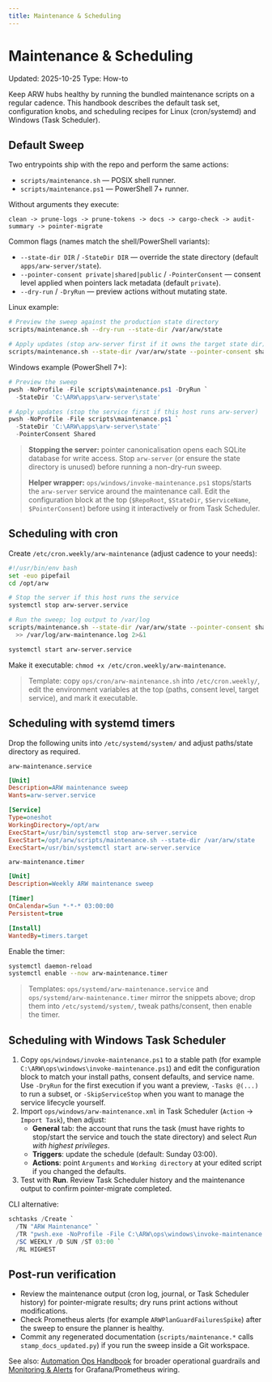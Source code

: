 ```yaml
---
title: Maintenance & Scheduling
---
```


# Maintenance & Scheduling

Updated: 2025-10-25
Type: How-to

Keep ARW hubs healthy by running the bundled maintenance scripts on a regular cadence. This handbook describes the default task set, configuration knobs, and scheduling recipes for Linux (cron/systemd) and Windows (Task Scheduler).

## Default Sweep

Two entrypoints ship with the repo and perform the same actions:

- `scripts/maintenance.sh` — POSIX shell runner.
- `scripts/maintenance.ps1` — PowerShell 7+ runner.

Without arguments they execute:

```
clean -> prune-logs -> prune-tokens -> docs -> cargo-check -> audit-summary -> pointer-migrate
```

Common flags (names match the shell/PowerShell variants):

- `--state-dir DIR` / `-StateDir DIR` — override the state directory (default `apps/arw-server/state`).
- `--pointer-consent private|shared|public` / `-PointerConsent` — consent level applied when pointers lack metadata (default `private`).
- `--dry-run` / `-DryRun` — preview actions without mutating state.

Linux example:

```bash
# Preview the sweep against the production state directory
scripts/maintenance.sh --dry-run --state-dir /var/arw/state

# Apply updates (stop arw-server first if it owns the target state dir)
scripts/maintenance.sh --state-dir /var/arw/state --pointer-consent shared
```

Windows example (PowerShell 7+):

```powershell
# Preview the sweep
pwsh -NoProfile -File scripts\maintenance.ps1 -DryRun `
  -StateDir 'C:\ARW\apps\arw-server\state'

# Apply updates (stop the service first if this host runs arw-server)
pwsh -NoProfile -File scripts\maintenance.ps1 `
  -StateDir 'C:\ARW\apps\arw-server\state' `
  -PointerConsent Shared
```

> **Stopping the server:** pointer canonicalisation opens each SQLite database for write access. Stop `arw-server` (or ensure the state directory is unused) before running a non-dry-run sweep.
>
> **Helper wrapper:** `ops/windows/invoke-maintenance.ps1` stops/starts the `arw-server` service around the maintenance call. Edit the configuration block at the top (`$RepoRoot`, `$StateDir`, `$ServiceName`, `$PointerConsent`) before using it interactively or from Task Scheduler.

## Scheduling with cron

Create `/etc/cron.weekly/arw-maintenance` (adjust cadence to your needs):

```bash
#!/usr/bin/env bash
set -euo pipefail
cd /opt/arw

# Stop the server if this host runs the service
systemctl stop arw-server.service

# Run the sweep; log output to /var/log
scripts/maintenance.sh --state-dir /var/arw/state --pointer-consent shared \
  >> /var/log/arw-maintenance.log 2>&1

systemctl start arw-server.service
```

Make it executable: `chmod +x /etc/cron.weekly/arw-maintenance`.

> Template: copy `ops/cron/arw-maintenance.sh` into `/etc/cron.weekly/`, edit the environment variables at the top (paths, consent level, target service), and mark it executable.

## Scheduling with systemd timers

Drop the following units into `/etc/systemd/system/` and adjust paths/state directory as required.

`arw-maintenance.service`

```ini
[Unit]
Description=ARW maintenance sweep
Wants=arw-server.service

[Service]
Type=oneshot
WorkingDirectory=/opt/arw
ExecStart=/usr/bin/systemctl stop arw-server.service
ExecStart=/opt/arw/scripts/maintenance.sh --state-dir /var/arw/state
ExecStart=/usr/bin/systemctl start arw-server.service
```

`arw-maintenance.timer`

```ini
[Unit]
Description=Weekly ARW maintenance sweep

[Timer]
OnCalendar=Sun *-*-* 03:00:00
Persistent=true

[Install]
WantedBy=timers.target
```

Enable the timer:

```bash
systemctl daemon-reload
systemctl enable --now arw-maintenance.timer
```

> Templates: `ops/systemd/arw-maintenance.service` and `ops/systemd/arw-maintenance.timer` mirror the snippets above; drop them into `/etc/systemd/system/`, tweak paths/consent, then enable the timer.

## Scheduling with Windows Task Scheduler

1. Copy `ops/windows/invoke-maintenance.ps1` to a stable path (for example `C:\ARW\ops\windows\invoke-maintenance.ps1`) and edit the configuration block to match your install paths, consent defaults, and service name. Use `-DryRun` for the first execution if you want a preview, `-Tasks @(...)` to run a subset, or `-SkipServiceStop` when you want to manage the service lifecycle yourself.
2. Import `ops/windows/arw-maintenance.xml` in Task Scheduler (`Action` → `Import Task`), then adjust:
   - **General** tab: the account that runs the task (must have rights to stop/start the service and touch the state directory) and select *Run with highest privileges*.
   - **Triggers**: update the schedule (default: Sunday 03:00).
   - **Actions**: point `Arguments` and `Working directory` at your edited script if you changed the defaults.
3. Test with **Run**. Review Task Scheduler history and the maintenance output to confirm pointer-migrate completed.

CLI alternative:

```powershell
schtasks /Create `
  /TN "ARW Maintenance" `
  /TR "pwsh.exe -NoProfile -File C:\ARW\ops\windows\invoke-maintenance.ps1" `
  /SC WEEKLY /D SUN /ST 03:00 `
  /RL HIGHEST
```

## Post-run verification

- Review the maintenance output (cron log, journal, or Task Scheduler history) for pointer-migrate results; dry runs print actions without modifications.
- Check Prometheus alerts (for example `ARWPlanGuardFailuresSpike`) after the sweep to ensure the planner is healthy.
- Commit any regenerated documentation (`scripts/maintenance.*` calls `stamp_docs_updated.py`) if you run the sweep inside a Git workspace.

See also: [Automation Ops Handbook](automation_ops.md) for broader operational guardrails and [Monitoring & Alerts](monitoring.md) for Grafana/Prometheus wiring.
